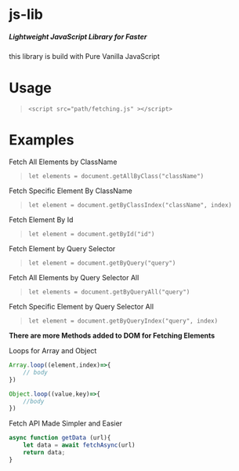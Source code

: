 # js-lib
##### Lightweight JavaScript Library for Faster 

this library is build with Pure Vanilla JavaScript

# Usage

> ``` <script src="path/fetching.js" ></script> ```

# Examples
Fetch All Elements by ClassName
> ``` let elements = document.getAllByClass("className") ```

Fetch Specific Element By ClassName

> ``` let element = document.getByClassIndex("className", index) ```

Fetch Element By Id
> ``` let element = document.getById("id") ```

Fetch Element by Query Selector

> ``` let element = document.getByQuery("query") ```

Fetch All Elements by Query Selector All

> ``` let elements = document.getByQueryAll("query") ```

Fetch Specific Element by Query Selector All

> ``` let element = document.getByQueryIndex("query", index) ```

**There are more Methods added to DOM for Fetching Elements**

Loops for Array and Object 

``` javascript
Array.loop((element,index)=>{
    // body
})
```

``` javascript
Object.loop((value,key)=>{
    //body
})
```

Fetch API Made Simpler and Easier

``` javascript
async function getData (url){ 
    let data = await fetchAsync(url) 
    return data;
} 
```